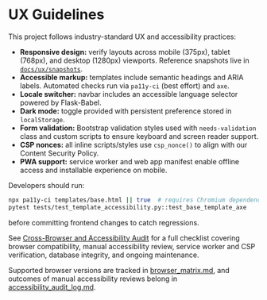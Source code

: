 # UX Guidelines

This project follows industry-standard UX and accessibility practices:

- **Responsive design:** verify layouts across mobile (375px), tablet (768px), and desktop (1280px) viewports. Reference snapshots live in [`docs/ux/snapshots`](./ux/snapshots).
- **Accessible markup:** templates include semantic headings and ARIA labels. Automated checks run via `pa11y-ci` (best effort) and `axe`.
- **Locale switcher:** navbar includes an accessible language selector powered by Flask-Babel.
- **Dark mode:** toggle provided with persistent preference stored in `localStorage`.
- **Form validation:** Bootstrap validation styles used with `needs-validation` class and custom scripts to ensure keyboard and screen reader support.
- **CSP nonces:** all inline scripts/styles use `csp_nonce()` to align with our Content Security Policy.
- **PWA support:** service worker and web app manifest enable offline access and installable experience on mobile.

Developers should run:

```bash
npx pa11y-ci templates/base.html || true  # requires Chromium dependencies
pytest tests/test_template_accessibility.py::test_base_template_axe
```

before committing frontend changes to catch regressions.

See [Cross-Browser and Accessibility Audit](./browser_accessibility_review.md) for a full checklist covering browser compatibility, manual accessibility review, service worker and CSP verification, database integrity, and ongoing maintenance.

Supported browser versions are tracked in [browser_matrix.md](./browser_matrix.md), and outcomes of manual accessibility reviews belong in [accessibility_audit_log.md](./accessibility_audit_log.md).
